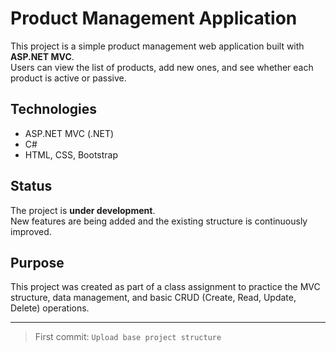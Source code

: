 # Product Management Application

This project is a simple product management web application built with **ASP.NET MVC**.  
Users can view the list of products, add new ones, and see whether each product is active or passive.

##  Technologies
- ASP.NET MVC (.NET)
- C#
- HTML, CSS, Bootstrap

##  Status
The project is **under development**.  
New features are being added and the existing structure is continuously improved.

##  Purpose
This project was created as part of a class assignment to practice the MVC structure, data management, and basic CRUD (Create, Read, Update, Delete) operations.

---

>  First commit: `Upload base project structure`
